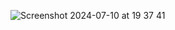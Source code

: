![Screenshot 2024-07-10 at 19 37 41](https://github.com/YuejiaoShi/voice-assistant-app/assets/142339102/157bd030-639b-43a1-9466-dfc773b0b4d6)
